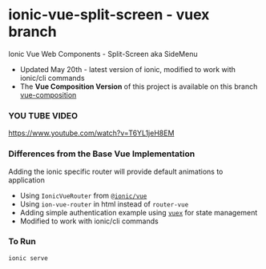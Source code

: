 # ionic-vue-split-screen - vuex branch
Ionic Vue Web Components - Split-Screen aka SideMenu
- Updated May 20th - latest version of ionic, modified to work with ionic/cli commands
- The **Vue Composition Version** of this project is available on this branch [vue-composition](https://github.com/aaronksaunders/ionic-vue-split-screen/tree/vue-composition)

### YOU TUBE VIDEO
https://www.youtube.com/watch?v=T6YL1jeH8EM

### Differences from the Base Vue Implementation
Adding the ionic specific router will provide default animations to application
- Using `IonicVueRouter` from [`@ionic/vue`](https://www.npmjs.com/package/@ionic/vue)
- Using `ion-vue-router` in html instead of `router-vue`
- Adding simple authentication example using [`vuex`](https://vuex.vuejs.org/) for state management
- Modified to work with ionic/cli commands


### To Run
 ```
 ionic serve
 ```
